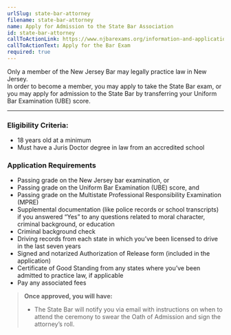 ```yaml
---
urlSlug: state-bar-attorney
filename: state-bar-attorney
name: Apply for Admission to the State Bar Association
id: state-bar-attorney
callToActionLink: https://www.njbarexams.org/information-and-applications
callToActionText: Apply for the Bar Exam
required: true
---
```

Only a member of the New Jersey Bar may legally practice law in New Jersey.  
In order to become a member, you may apply to take the State Bar exam, or you may apply for admission to the State Bar by transferring your Uniform Bar Examination (UBE) score.
 
---
### Eligibility Criteria:
- 18 years old at a minimum
- Must have a Juris Doctor degree in law from an accredited school
 
### Application Requirements
- Passing grade on the New Jersey bar examination, or 
- Passing grade on the Uniform Bar Examination (UBE) score, and
- Passing grade on the Multistate Professional Responsibility Examination (MPRE)
- Supplemental documentation (like police records or school transcripts) if you answered “Yes” to any questions related to moral character, criminal background, or education 
- Criminal background check
- Driving records from each state in which you’ve been licensed to drive in the last seven years
- Signed and notarized Authorization of Release form (included in the application)
- Certificate of Good Standing from any states where you’ve been admitted to practice law, if applicable
- Pay any associated fees
 
>**Once approved, you will have:**
>- The State Bar will notify you via email with instructions on when to attend the ceremony to swear the Oath of Admission and sign the attorney’s roll. 

